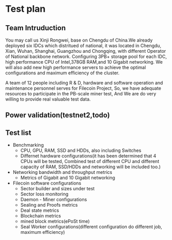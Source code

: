 # Test plan
## Team Intruduction
You may call us Xinji Rongwei, base on Chengdu of China.We already deployed six IDCs which distritued of national, 
it was located in Chengdu, Xian, Wuhan, Shanghai, Guangzhou and Chongqing, 
with different Operator of National backbone network. Configuring 3PB+ storage pool for each IDC, 
high performance CPU of Intel,378GB RAM,and 10 Gigabit networking.
We will also add new high performance servers to achieve the optimal configurations and maximum efficiency of the cluster.

A team of 12 people including R & D, hardware and software operation and maintenance personnel serves for Filecoin Project,
So, we have adequate resources to participate in the PB-scale miner test, 
And We are do very willing to provide real valuable test data.
## Power validation(testnet2,todo) 
## Test list
- Benchmarking
  - CPU, GPU, RAM, SSD and HDDs, also including Switches
  - Differnet hardware configurations(it has been determined that 4 CPUs will be tested, Combined test of different CPU and different capacity of RAM,
  SSD/HDDs and networking will be included too.)
- Networking bandwidth and throughput metrics
  - Metrics of Gigabit and 10 Gigabit networking 
- Filecoin software configurations
  - Sector builder and sizes under test
  - Sector loss monitoring
  - Daemon - Miner configurations
  - Sealing and Proofs metrics
  - Deal state metrics
  - Blockchain metrics
  - mined block metrics(ePoSt time)
  - Seal Worker configurations(different configuration do different job, maximum efficiency)  

